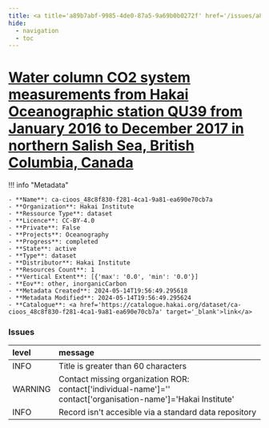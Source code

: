 ```yaml
---
title: <a title='a89b7abf-9985-4de0-87a5-9a69b0b0272f' href='/issues/a89b7abf-9985-4de0-87a5-9a69b0b0272f/' target='_blank'>Water column CO2 system measurements from Hakai Oceanographic station QU39 from January 2016 to December 2017 in northern Salish Sea, British Columbia, Canada</a>
hide:
  - navigation
  - toc
---
```


# <a title='a89b7abf-9985-4de0-87a5-9a69b0b0272f' href='/issues/a89b7abf-9985-4de0-87a5-9a69b0b0272f/' target='_blank'>Water column CO2 system measurements from Hakai Oceanographic station QU39 from January 2016 to December 2017 in northern Salish Sea, British Columbia, Canada</a>

<div id='map'></div>

!!! info "Metadata"
    
    - **Name**: ca-cioos_48c8f830-f281-4ca1-9a81-ea690e70cb7a 
    - **Organization**: Hakai Institute 
    - **Ressource Type**: dataset 
    - **Licence**: CC-BY-4.0 
    - **Private**: False 
    - **Projects**: Oceanography 
    - **Progress**: completed 
    - **State**: active 
    - **Type**: dataset 
    - **Distributor**: Hakai Institute 
    - **Resources Count**: 1 
    - **Vertical Extent**: [{'max': '0.0', 'min': '0.0'}] 
    - **Eov**: other, inorganicCarbon 
    - **Metadata Created**: 2024-05-14T19:56:49.295618 
    - **Metadata Modified**: 2024-05-14T19:56:49.295624 
    - **Catalogue**: <a href='https://catalogue.hakai.org/dataset/ca-cioos_48c8f830-f281-4ca1-9a81-ea690e70cb7a' target='_blank'>link</a> 

### Issues

| level   | message                                                                                                         |
|:--------|:----------------------------------------------------------------------------------------------------------------|
| INFO    | Title is greater than 60 characters                                                                             |
| WARNING | Contact missing organization ROR:  contact['individual-name']='' contact['organisation-name']='Hakai Institute' |
| INFO    | Record isn't accesible via a standard data repository                                                           |

<script>
   document.addEventListener("DOMContentLoaded", function() {
    var map = L.map('map').setView([51.505, -125.09], 5);
    L.tileLayer('https://tile.openstreetmap.org/{z}/{x}/{y}.png', {
        maxZoom: 19,
        attribution: '&copy; <a href="http://www.openstreetmap.org/copyright">OpenStreetMap</a>'
    }).addTo(map);
    var geojsonFeature = {
        "type": "Feature",
        "properties": {
            "name" : "<a title='a89b7abf-9985-4de0-87a5-9a69b0b0272f' href='/issues/a89b7abf-9985-4de0-87a5-9a69b0b0272f/' target='_blank'>Water column CO2 system measurements from Hakai Oceanographic station QU39 from January 2016 to December 2017 in northern Salish Sea, British Columbia, Canada</a>"
        },
        "geometry": {'type': 'Polygon', 'coordinates': [[[-125.27772275, 49.99240786], [-124.97941819, 49.99240786], [-124.97941819, 50.16368976], [-125.27772275, 50.16368976], [-125.27772275, 49.99240786]]]}
    }
    L.geoJSON(geojsonFeature).addTo(map);
   })
</script>